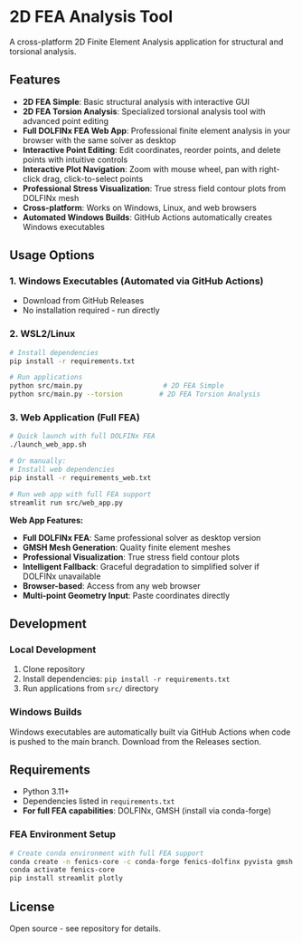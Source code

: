 # 2D FEA Analysis Tool

A cross-platform 2D Finite Element Analysis application for structural and torsional analysis.

## Features

- **2D FEA Simple**: Basic structural analysis with interactive GUI
- **2D FEA Torsion Analysis**: Specialized torsional analysis tool with advanced point editing
- **Full DOLFINx FEA Web App**: Professional finite element analysis in your browser with the same solver as desktop
- **Interactive Point Editing**: Edit coordinates, reorder points, and delete points with intuitive controls
- **Interactive Plot Navigation**: Zoom with mouse wheel, pan with right-click drag, click-to-select points
- **Professional Stress Visualization**: True stress field contour plots from DOLFINx mesh
- **Cross-platform**: Works on Windows, Linux, and web browsers
- **Automated Windows Builds**: GitHub Actions automatically creates Windows executables

## Usage Options

### 1. Windows Executables (Automated via GitHub Actions)
- Download from GitHub Releases
- No installation required - run directly

### 2. WSL2/Linux
```bash
# Install dependencies
pip install -r requirements.txt

# Run applications
python src/main.py                    # 2D FEA Simple
python src/main.py --torsion         # 2D FEA Torsion Analysis
```

### 3. Web Application (Full FEA)
```bash
# Quick launch with full DOLFINx FEA
./launch_web_app.sh

# Or manually:
# Install web dependencies
pip install -r requirements_web.txt

# Run web app with full FEA support
streamlit run src/web_app.py
```

**Web App Features:**
- **Full DOLFINx FEA**: Same professional solver as desktop version
- **GMSH Mesh Generation**: Quality finite element meshes
- **Professional Visualization**: True stress field contour plots
- **Intelligent Fallback**: Graceful degradation to simplified solver if DOLFINx unavailable
- **Browser-based**: Access from any web browser
- **Multi-point Geometry Input**: Paste coordinates directly

## Development

### Local Development
1. Clone repository
2. Install dependencies: `pip install -r requirements.txt`
3. Run applications from `src/` directory

### Windows Builds
Windows executables are automatically built via GitHub Actions when code is pushed to the main branch. Download from the Releases section.

## Requirements

- Python 3.11+
- Dependencies listed in `requirements.txt`
- **For full FEA capabilities**: DOLFINx, GMSH (install via conda-forge)

### FEA Environment Setup
```bash
# Create conda environment with full FEA support
conda create -n fenics-core -c conda-forge fenics-dolfinx pyvista gmsh h5py meshio
conda activate fenics-core
pip install streamlit plotly
```

## License

Open source - see repository for details.
